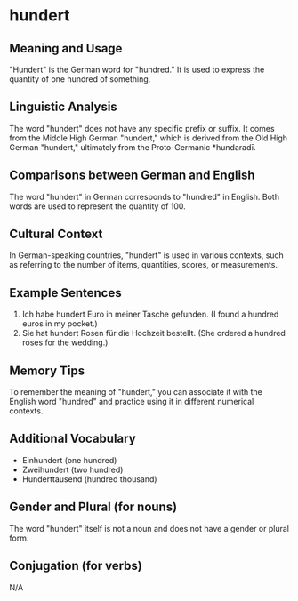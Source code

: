 # hundert
## Meaning and Usage
"Hundert" is the German word for "hundred." It is used to express the quantity of one hundred of something.

## Linguistic Analysis
The word "hundert" does not have any specific prefix or suffix. It comes from the Middle High German "hundert," which is derived from the Old High German "hundert," ultimately from the Proto-Germanic *hundaradī.

## Comparisons between German and English
The word "hundert" in German corresponds to "hundred" in English. Both words are used to represent the quantity of 100.

## Cultural Context
In German-speaking countries, "hundert" is used in various contexts, such as referring to the number of items, quantities, scores, or measurements.

## Example Sentences
1. Ich habe hundert Euro in meiner Tasche gefunden. (I found a hundred euros in my pocket.)
2. Sie hat hundert Rosen für die Hochzeit bestellt. (She ordered a hundred roses for the wedding.)

## Memory Tips
To remember the meaning of "hundert," you can associate it with the English word "hundred" and practice using it in different numerical contexts.

## Additional Vocabulary
- Einhundert (one hundred)
- Zweihundert (two hundred)
- Hunderttausend (hundred thousand)

## Gender and Plural (for nouns)
The word "hundert" itself is not a noun and does not have a gender or plural form.

## Conjugation (for verbs)
N/A